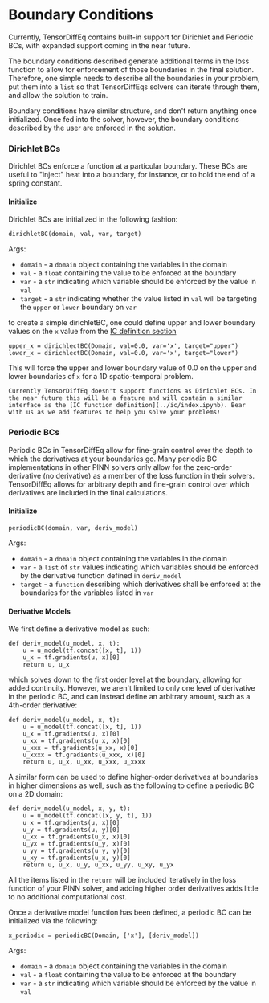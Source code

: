 # Boundary Conditions

Currently, TensorDiffEq contains built-in support for Dirichlet and Periodic BCs, with expanded support coming in the near future.

The boundary conditions described generate additional terms in the loss function to allow for enforcement of those boundaries in the final
solution. Therefore, one simple needs to describe all the boundaries in your problem, put them into a `list` so that TensorDiffEqs solvers can iterate
through them, and allow the solution to train.

Boundary conditions have similar structure, and don't return anything once initialized. Once fed into the solver, however,
the boundary conditions described by the user are enforced in the solution.

### Dirichlet BCs
Dirichlet BCs enforce a function at a particular boundary. These BCs are useful to "inject" heat into a boundary, for instance, or to hold the end of a spring constant.

#### Initialize

Dirichlet BCs are initialized in the following fashion:

```{code-block} python
dirichletBC(domain, val, var, target)
```

Args:
- `domain` - a `domain` object containing the variables in the domain
- `val` - a `float` containing the value to be enforced at the boundary
- `var` - a `str` indicating which variable should be enforced by the value in `val`
- `target` - a `str` indicating whether the value listed in `val` will be targeting the `upper` or `lower` boundary on `var`

to create a simple dirichletBC, one could define upper and lower boundary values on the `x` value from the [IC definition section](../ic/index.ipynb)

```{code-block} python
upper_x = dirichlectBC(Domain, val=0.0, var='x', target="upper")
lower_x = dirichlectBC(Domain, val=0.0, var='x', target="lower")
```

This will force the upper and lower boundary value of 0.0 on the upper and lower boundaries of `x` for a 1D spatio-temporal problem.

```{note}
Currently TensorDiffEq doesn't support functions as Dirichlet BCs. In the near future this will be a feature and will contain a similar
interface as the [IC function definition](../ic/index.ipynb). Bear with us as we add features to help you solve your problems!
```

### Periodic BCs

Periodic BCs in TensorDiffEq allow for fine-grain control over the depth to which the derivatives at your boundaries go.
Many periodic BC implementations in other PINN solvers only allow for the zero-order derivative (no derivative) as a member of the loss function in
their solvers. TensorDiffEq allows for arbitrary depth and fine-grain control over which derivatives are included in the
final calculations.

#### Initialize

```{code-block} python
periodicBC(domain, var, deriv_model)
```

Args:
- `domain` - a `domain` object containing the variables in the domain
- `var` - a `list` of `str` values indicating which variables should be enforced by the derivative function defined in `deriv_model`
- `target` - a `function` describing which derivatives shall be enforced at the boundaries for the variables listed in `var`

#### Derivative Models

We first define a derivative model as such:

```{code-block} python
def deriv_model(u_model, x, t):
    u = u_model(tf.concat([x, t], 1))
    u_x = tf.gradients(u, x)[0]
    return u, u_x
```

which solves down to the first order level at the boundary, allowing for added continuity. However, we aren't limited to only one level of derivative
in the periodic BC, and can instead define an arbitrary amount, such as a 4th-order derivative:

```{code-block} python
def deriv_model(u_model, x, t):
    u = u_model(tf.concat([x, t], 1))
    u_x = tf.gradients(u, x)[0]
    u_xx = tf.gradients(u_x, x)[0]
    u_xxx = tf.gradients(u_xx, x)[0]
    u_xxxx = tf.gradients(u_xxx, x)[0]
    return u, u_x, u_xx, u_xxx, u_xxxx
```



A similar form can be used to define higher-order derivatives at boundaries in higher dimensions as well, such as the
following to define a periodic BC on a 2D domain:

```{code-block} python
def deriv_model(u_model, x, y, t):
    u = u_model(tf.concat([x, y, t], 1))
    u_x = tf.gradients(u, x)[0]
    u_y = tf.gradients(u, y)[0]
    u_xx = tf.gradients(u_x, x)[0]
    u_yx = tf.gradients(u_y, x)[0]
    u_yy = tf.gradients(u_y, y)[0]
    u_xy = tf.gradients(u_x, y)[0]
    return u, u_x, u_y, u_xx, u_yy, u_xy, u_yx
```

All the items listed in the `return` will be included iteratively in the loss function of your PINN solver, and adding higher order
derivatives adds little to no additional computational cost.

Once a derivative model function has been defined, a periodic BC can be initialized via the following:

```{code-block} python
x_periodic = periodicBC(Domain, ['x'], [deriv_model])
```

Args:
- `domain` - a `domain` object containing the variables in the domain
- `val` - a `float` containing the value to be enforced at the boundary
- `var` - a `str` indicating which variable should be enforced by the value in `val`
